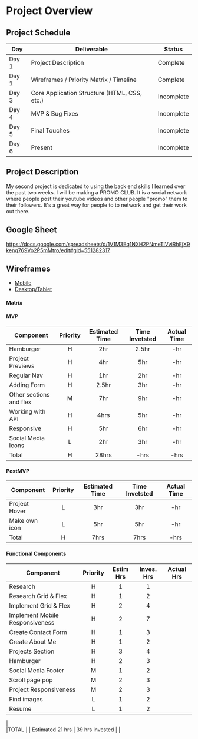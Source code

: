 # Project Overview

## Project Schedule


|  Day | Deliverable | Status
|---|---| ---|
|Day 1| Project Description | Complete
|Day 1| Wireframes / Priority Matrix / Timeline | Complete
|Day 3| Core Application Structure (HTML, CSS, etc.) | Incomplete
|Day 4| MVP & Bug Fixes | Incomplete
|Day 5| Final Touches | Incomplete
|Day 6| Present | Incomplete


## Project Description

My second project is dedicated to using the back end skills I learned over the past two weeks. I will be making a PROMO CLUB. It is a social network where people post their youtube videos and other people "promo" them to their followers. It's a great way for people to to network and get their work out there.

## Google Sheet

https://docs.google.com/spreadsheets/d/1V1M3Eq1NXH2PNmeTlVviRhEjX9kenq769Vo2P5mMtro/edit#gid=551282317

## Wireframes

- [Mobile](https://github.com/cairait/project_1_portfolio/blob/master/image0%20(4).jpeg)
- [Desktop/Tablet](https://github.com/cairait/project_1_portfolio/blob/master/image1%20(2).jpeg)

#### Matrix 


#### MVP
| Component | Priority | Estimated Time | Time Invetsted | Actual Time |
| --- | :---: |  :---: | :---: | :---: |
| Hamburger | H | 2hr | 2.5hr | -hr|
| Project Previews | H | 4hr | 5hr | -hr|
| Regular Nav | H | 1hr | 2hr | -hr|
| Adding Form | H | 2.5hr| 3hr | -hr |
| Other sections and flex| M | 7hr | 9hr | -hr|
| Working with API | H | 4hrs| 5hr | -hr |
| Responsive | H | 5hr | 6hr | -hr|
| Social Media Icons | L | 2hr | 3hr | -hr|
| Total | H | 28hrs| -hrs | -hrs |

#### PostMVP
| Component | Priority | Estimated Time | Time Invetsted | Actual Time |
| --- | :---: |  :---: | :---: | :---: |
| Project Hover | L | 3hr | 3hr | -hr|
| Make own icon | L | 5hr | 5hr | -hr|
| Total | H | 7hrs| 7hrs | -hrs |

#### Functional Components

| Component | Priority	| Estim Hrs |	Inves. Hrs	| Actual Hrs|
| --- | :---: |  :---: | :---: | :---: |
| Research |	H	| 1	| 1 |	 |
| Research Grid & Flex 	| H	| 1	| 2	|  |
| Implement Grid & Flex	| H	| 2	| 4 |  |
| Implement Mobile Responsiveness	| H	| 2 | 7 |  |		
| Create Contact Form	| H |	1 | 3 |  |	
| Create About Me	| H |	1 | 2 |  |	
| Projects Section	| H |	3 | 4 |  |	
| Hamburger	| H |	2 | 3 |  |	
| Social Media Footer	| M |	1 | 2 |  |	
| Scroll page pop	| M |	2 | 3 |  |		
| Project Responsiveness	| M |	2 | 3 |  |		
| Find images | L | 1 | 2 | |	
| Resume	| L |	1 | 2 |  |	

|				
|TOTAL |	| Estimated 21 hrs	| 39 hrs invested |	 |   
